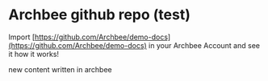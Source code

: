 # Archbee github repo (test)

Import [https://github.com/Archbee/demo-docs](https://github.com/Archbee/demo-docs) in your Archbee Account and see it how it works!

new content written in archbee
